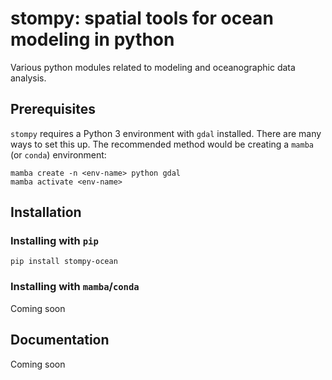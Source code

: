 # stompy: spatial tools for ocean modeling in python

Various python modules related to modeling and oceanographic data analysis.

## Prerequisites

 `stompy` requires a Python 3 environment with `gdal` installed. There are many ways to set this up. The recommended method would be creating a `mamba` (or `conda`) environment:

 ```
mamba create -n <env-name> python gdal
mamba activate <env-name>
```

## Installation


### Installing with `pip`

```
pip install stompy-ocean
```

### Installing with `mamba`/`conda`

Coming soon

## Documentation

Coming soon

